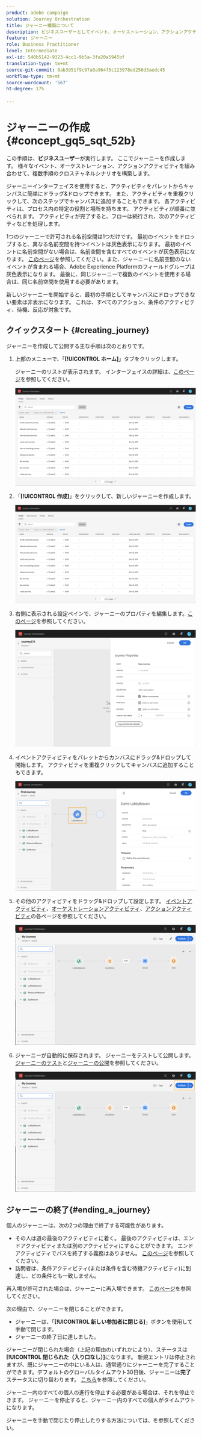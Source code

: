 ```yaml
---
product: adobe campaign
solution: Journey Orchestration
title: ジャーニー構築について
description: ビジネスユーザーとしてイベント、オーケストレーション、アクションアクティビティを組み合わせ、ジャーニーを構築する方法を学びます。
feature: ジャーニー
role: Business Practitioner
level: Intermediate
exl-id: 540b5142-9323-4cc1-9b5a-3fa20a5945bf
translation-type: tm+mt
source-git-commit: 8ab3951f9c97a0a964f5c123978ed256d3aedc45
workflow-type: tm+mt
source-wordcount: '567'
ht-degree: 17%

---
```


# ジャーニーの作成 {#concept_gq5_sqt_52b}

この手順は、**ビジネスユーザー**&#x200B;が実行します。 ここでジャーニーを作成します。 様々なイベント、オーケストレーション、アクションアクティビティを組み合わせて、複数手順のクロスチャネルシナリオを構築します。

ジャーニーインターフェイスを使用すると、アクティビティをパレットからキャンバスに簡単にドラッグ&amp;ドロップできます。 また、アクティビティを重複クリックして、次のステップでキャンバスに追加することもできます。 各アクティビティは、プロセス内の特定の役割と場所を持ちます。 アクティビティが順番に並べられます。 アクティビティが完了すると、フローは続行され、次のアクティビティなどを処理します。

1つのジャーニーで許可される名前空間は1つだけです。 最初のイベントをドロップすると、異なる名前空間を持つイベントは灰色表示になります。 最初のイベントに名前空間がない場合は、名前空間を含むすべてのイベントが灰色表示になります。 [このページ](../event/selecting-the-namespace.md)を参照してください。また、ジャーニーに名前空間のないイベントが含まれる場合、Adobe Experience Platformのフィールドグループは灰色表示になります。 最後に、同じジャーニーで複数のイベントを使用する場合は、同じ名前空間を使用する必要があります。

新しいジャーニーを開始すると、最初の手順としてキャンバスにドロップできない要素は非表示になります。 これは、すべてのアクション、条件のアクティビティ、待機、反応が対象です。

## クイックスタート {#creating_journey}

ジャーニーを作成して公開する主な手順は次のとおりです。

1. 上部のメニューで、「**[!UICONTROL ホーム]**」タブをクリックします。

   ジャーニーのリストが表示されます。 インターフェイスの詳細は、[このページ](../building-journeys/using-the-journey-designer.md)を参照してください。

   ![](../assets/journey30.png)

1. 「**[!UICONTROL 作成]**」をクリックして、新しいジャーニーを作成します。

   ![](../assets/journey31.png)

1. 右側に表示される設定ペインで、ジャーニーのプロパティを編集します。[このページ](../building-journeys/changing-properties.md)を参照してください。

   ![](../assets/journey32.png)

1. イベントアクティビティをパレットからカンバスにドラッグ&amp;ドロップして開始します。 アクティビティを重複クリックしてキャンバスに追加することもできます。

   ![](../assets/journey33.png)

1. その他のアクティビティをドラッグ&amp;ドロップして設定します。 [イベントアクティビティ](../building-journeys/event-activities.md)、[オーケストレーションアクティビティ](../building-journeys/about-orchestration-activities.md)、[アクションアクティビティ](../building-journeys/about-action-activities.md)の各ページを参照してください。

   ![](../assets/journey34.png)

1. ジャーニーが自動的に保存されます。 ジャーニーをテストして公開します。 [ジャーニーのテスト](../building-journeys/testing-the-journey.md)と[ジャーニーの公開](../building-journeys/publishing-the-journey.md)を参照してください。

   ![](../assets/journey36.png)

## ジャーニーの終了{#ending_a_journey}

個人のジャーニーは、次の2つの理由で終了する可能性があります。

* その人は道の最後のアクティビティに着く。 最後のアクティビティは、エンドアクティビティまたは別のアクティビティにすることができます。 エンドアクティビティでパスを終了する義務はありません。 [このページ](../building-journeys/end-activity.md)を参照してください。
* 訪問者は、条件アクティビティ(または条件を含む待機アクティビティ)に到達し、どの条件とも一致しません。

再入場が許可された場合は、ジャーニーに再入場できます。 [このページ](../building-journeys/changing-properties.md)を参照してください。

次の理由で、ジャーニーを閉じることができます。

* ジャーニーは、「**[!UICONTROL 新しい参加者に閉じる]**」ボタンを使用して手動で閉じます。
* ジャーニーの終了日に達しました。

ジャーニーが閉じられた場合（上記の理由のいずれかにより）、ステータスは&#x200B;**[!UICONTROL 閉じられた（入り口なし）]**&#x200B;になります。 新規エントリは停止されますが、既にジャーニーの中にいる人は、通常通りにジャーニーを完了することができます。デフォルトのグローバルタイムアウト30日後、ジャーニーは&#x200B;**完了**&#x200B;ステータスに切り替わります。 [こちら](../building-journeys/changing-properties.md#entrance)を参照してください。

ジャーニー内のすべての個人の進行を停止する必要がある場合は、それを停止できます。 ジャーニーを停止すると、ジャーニー内のすべての個人がタイムアウトになります。

ジャーニーを手動で閉じたり停止したりする方法については、[](../building-journeys/terminating-a-journey.md)を参照してください。
